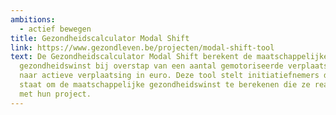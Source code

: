 ```yaml
---
ambitions:
  - actief bewegen
title: Gezondheidscalculator Modal Shift
link: https://www.gezondleven.be/projecten/modal-shift-tool
text: De Gezondheidscalculator Modal Shift berekent de maatschappelijke
  gezondheidswinst bij overstap van een aantal gemotoriseerde verplaatsingen
  naar actieve verplaatsing in euro. Deze tool stelt initiatiefnemers dus in
  staat om de maatschappelijke gezondheidswinst te berekenen die ze realiseren
  met hun project.
---
```

